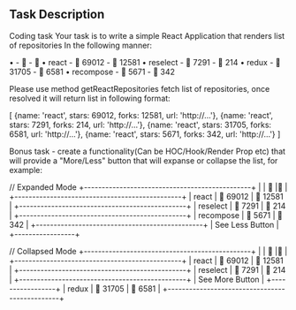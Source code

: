 ## Task Description

Coding task
Your task is to write a simple React Application that renders list of repositories In the following manner:

• <name> - 🌟 <stars> - 🍴 <forks>
• react - 🌟 69012 - 🍴 12581
• reselect - 🌟 7291 - 🍴 214
• redux - 🌟 31705 - 🍴 6581
• recompose - 🌟 5671 - 🍴 342

Please use method getReactRepositories fetch list of repositories, once resolved it will return list in following format:

[
    {name: 'react', stars: 69012, forks: 12581, url: 'http://…'},
    {name: 'react', stars: 7291, forks: 214, url: 'http://…'},
    {name: 'react', stars: 31705, forks: 6581, url: 'http://…'},
    {name: 'react', stars: 5671, forks: 342, url: 'http://…'}
]

Bonus task - create a functionality(Can be HOC/Hook/Render Prop etc)
that will provide a "More/Less" button that will expanse or collapse the
list, for example:

// Expanded Mode
+-----------------------------------------------+
| <name> | 🌟 <numberOfStars> |🍴 <numberOfForks>|        
+-----------------------------------------------+
| react      |     🌟 69012      |   🍴 12581    |
+-----------------------------------------------+
| reselect    |     🌟 7291       |   🍴 214      |
+-----------------------------------------------+
    | recompose  |     🌟 5671       |   🍴 342      |
+-----------------------------------------------+
| See Less Button |
+-----------------+

// Collapsed Mode
+-----------------------------------------------+
| <name> | 🌟 <numberOfStars> |🍴 <numberOfForks>|        
+-----------------------------------------------+
| react      |     🌟 69012      |   🍴 12581    |
+-----------------------------------------------+
| reselect    |     🌟 7291       |   🍴 214      |
+-----------------------------------------------+
| See More Button |
+-----------------+ | redux      |     🌟 31705      |   🍴 6581     |
+-----------------------------------------------+